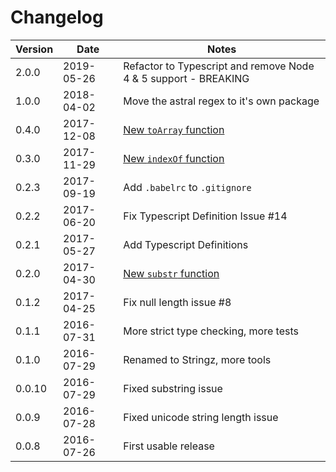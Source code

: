 # Changelog

| Version | Date       | Notes                                                               |
| ------- | ---------- | ------------------------------------------------------------------- |
| 2.0.0   | 2019-05-26 | Refactor to Typescript and remove Node 4 & 5 support - BREAKING     |
| 1.0.0   | 2018-04-02 | Move the astral regex to it's own package                           |
| 0.4.0   | 2017-12-08 | [New `toArray` function](https://github.com/sallar/stringz/pull/24) |
| 0.3.0   | 2017-11-29 | [New `indexOf` function](https://github.com/sallar/stringz/pull/22) |
| 0.2.3   | 2017-09-19 | Add `.babelrc` to `.gitignore`                                      |
| 0.2.2   | 2017-06-20 | Fix Typescript Definition Issue #14                                 |
| 0.2.1   | 2017-05-27 | Add Typescript Definitions                                          |
| 0.2.0   | 2017-04-30 | [New `substr` function](https://github.com/sallar/stringz/pull/10)  |
| 0.1.2   | 2017-04-25 | Fix null length issue #8                                            |
| 0.1.1   | 2016-07-31 | More strict type checking, more tests                               |
| 0.1.0   | 2016-07-29 | Renamed to Stringz, more tools                                      |
| 0.0.10  | 2016-07-29 | Fixed substring issue                                               |
| 0.0.9   | 2016-07-28 | Fixed unicode string length issue                                   |
| 0.0.8   | 2016-07-26 | First usable release                                                |
